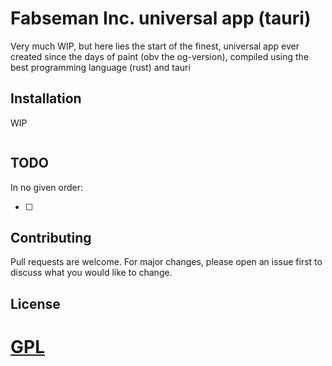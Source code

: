 # Fabseman Inc. universal app (tauri)

Very much WIP, but here lies the start of the finest, universal app ever created since the days of paint (obv the og-version), compiled using the best programming language (rust) and tauri

## Installation

WIP

```bash

```

## TODO
In no given order:

- [ ] 


## Contributing
Pull requests are welcome. For major changes, please open an issue first to discuss what you would like to change.

## License
[GPL](https://choosealicense.com/licenses/gpl-3.0/)
=======


